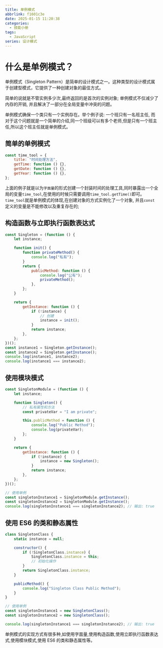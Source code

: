 ```yaml
---
title: 单例模式
abbrlink: f1601c3e
date: 2025-01-15 11:20:38
categories:
  - 技能小册
tags:
  - JavaScript
series: 设计模式
---
```


# 什么是单例模式？

单例模式（Singleton Pattern）是简单的设计模式之一。这种类型的设计模式属于创建型模式，它提供了一种创建对象的最佳方式。

简单的说就是不管实例多少次,最终返回的是首次的实例对象; 单例模式不仅减少了内存的开销, 并且解决了一部分在全局变量中冲突的问题。

单例模式确保一个类只有一个实例存在。举个例子说: 一个班只有一名班主任, 而对于这个问题就是一个简单的介绍,同一个班级可以有多个老师,但是只有一个班主任,所以这个班主任就是单例模式。

## 简单的单例模式

```js
const time_tool = {
	title: "时间处理方法",
	getTime: function () {},
	getDate: function () {},
	getYear: function () {},
};
```

上面的例子就是以为`字面量`的形式创建一个封装时间的处理工具,同时暴露出一个全局的变量`time_tool`,在使用的时候只需要调用`time_tool.getTime()`即可。`time_tool`就是单例模式的体现,在创建对象的方式实例化了一个对象, 并且`const`定义的变量是不能修改以及重复存在的;

## 构造函数与立即执行函数表达式

```js
const Singleton = (function () {
	let instance;

	function init() {
		function privateMethod() {
			console.log("私有");
		}
		return {
			publicMethod: function () {
				console.log("公有");
				privateMethod();
			},
		};
	}

	return {
		getInstance: function () {
			if (!instance) {
				// 创建
				instance = init();
			}
			return instance;
		},
	};
})();
const instance1 = Singleton.getInstance();
const instance2 = Singleton.getInstance();
console.log(instance1, instance2);
console.log(instance1 === instance2);
```

## 使用模块模式

```js
const SingletonModule = (function () {
	let instance;

	function Singleton() {
		// 私有属性和方法
		const privateVar = "I am private";

		this.publicMethod = function () {
			console.log("Public Method");
			console.log(privateVar);
		};
	}

	return {
		getInstance: function () {
			if (!instance) {
				instance = new Singleton();
			}
			return instance;
		},
	};
})();

// 使用单例
const singletonInstance1 = SingletonModule.getInstance();
const singletonInstance2 = SingletonModule.getInstance();
console.log(singletonInstance1 === singletonInstance2); // 输出: true
```

## 使用 ES6 的类和静态属性

```js
class SingletonClass {
	static instance = null;

	constructor() {
		if (!SingletonClass.instance) {
			SingletonClass.instance = this;
			// 初始化操作
		}
		return SingletonClass.instance;
	}

	publicMethod() {
		console.log("Singleton Class Public Method");
	}
}

// 使用单例
const singletonInstance1 = new SingletonClass();
const singletonInstance2 = new SingletonClass();

console.log(singletonInstance1 === singletonInstance2); // 输出: true
```

单例模式的实现方式有很多种,如使用字面量,使用构造函数,使用立即执行函数表达式,使用模块模式,使用 ES6 的类和静态属性等。
